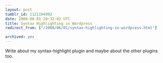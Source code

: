 ```yaml
---
layout: post
tumblr_id: 1121194992  
date: 2008-06-01 20:32:02 UTC
title: Syntax Highlighting in Wordpress
redirect_from: ["/2008/06/01/syntax-highlighting-in-wordpress.html"]

archived: yes
---
```


Write about my syntax-highlight plugin and maybe about the other plugins too.
